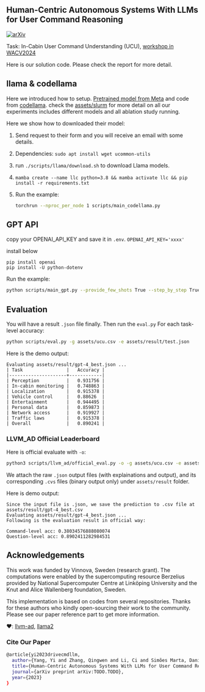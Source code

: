 Human-Centric Autonomous Systems With LLMs for User Command Reasoning
---

[![arXiv](https://img.shields.io/badge/arXiv-TODO.TODO-b31b1b.svg)](https://arxiv.org/abs/TODO.TODO)

Task: In-Cabin User Command Understanding (UCU), [workshop in WACV2024](https://llvm-ad.github.io/challenges/)

Here is our solution code. Please check the report for more detail.

## llama & codellama

Here we introduced how to setup. [Pretrained model from Meta](https://ai.meta.com/llama/) and code from [codellama](https://github.com/facebookresearch/codellama/tree/main). check the [assets/slurm](assets/slurm) for more detail on all our experiments includes different models and all ablation study running. 

Here we show how to downloaded their model:

1. Send request to their form and you will receive an email with some details.

2. Dependencies: `sudo apt install wget ucommon-utils`

3. run `./scripts/llama/download.sh` to download Llama models.

4. `mamba create --name llc python=3.8 && mamba activate llc && pip install -r requirements.txt`

5. Run the example:
	```bash
	torchrun --nproc_per_node 1 scripts/main_codellama.py
	```

## GPT API

copy your OPENAI_API_KEY and save it in `.env`.
`OPENAI_API_KEY='xxxx'`

install below
```
pip install openai
pip install -U python-dotenv
```
Run the example:

```bash
python scripts/main_gpt.py --provide_few_shots True --step_by_step True
```

## Evaluation

You will have a result `.json` file finally. Then run the `eval.py` For each task-level accuracy:

```bash
python scripts/eval.py -g assets/ucu.csv -e assets/result/test.json
```

Here is the demo output:
```
Evaluating assets/result/gpt-4_best.json ...
| Task                |   Accuracy |
|---------------------+------------|
| Perception          |   0.931756 |
| In-cabin monitoring |   0.748863 |
| Localization        |   0.915378 |
| Vehicle control     |   0.88626  |
| Entertainment       |   0.944495 |
| Personal data       |   0.859873 |
| Network access      |   0.919927 |
| Traffic laws        |   0.915378 |
| Overall             |   0.890241 |
```

### LLVM_AD Official Leaderboard

Here is official evaluate with `-o`:

```bash
python3 scripts/llvm_ad/official_eval.py -o -g assets/ucu.csv -e assets/result/gpt4_best.csv
```
We attach the raw `.json` output files (with explainations and output), and its corresponding `.cvs` files (binary output only) under `assets/result` folder. 

Here is demo output:
```
Since the input file is .json, we save the prediction to .csv file at assets/result/gpt-4_best.csv
Evaluating assets/result/gpt-4_best.json ...
Following is the evaluation result in official way:

Command-level acc: 0.38034576888080074
Question-level acc: 0.8902411282984531
```

## Acknowledgements

This work was funded by Vinnova, Sweden (research grant). The computations were enabled by the supercomputing resource Berzelius provided by National Supercomputer Centre at Linköping University and the Knut and Alice Wallenberg foundation, Sweden.

This implementation is based on codes from several repositories. Thanks for these authors who kindly open-sourcing their work to the community. Please see our paper reference part to get more information.

❤️: [llvm-ad](https://llvm-ad.github.io/), [llama2](https://github.com/facebookresearch/llama/tree/main)

### Cite Our Paper
```bash
@article{yi2023drivecmdllm,
  author={Yang, Yi and Zhang, Qingwen and Li, Ci and Simões Marta, Daniel and Batool, Nazre and Folkesson, John},
  title={Human-Centric Autonomous Systems With LLMs for User Command Reasoning},
  journal={arXiv preprint arXiv:TODO.TODO},
  year={2023}
}
```